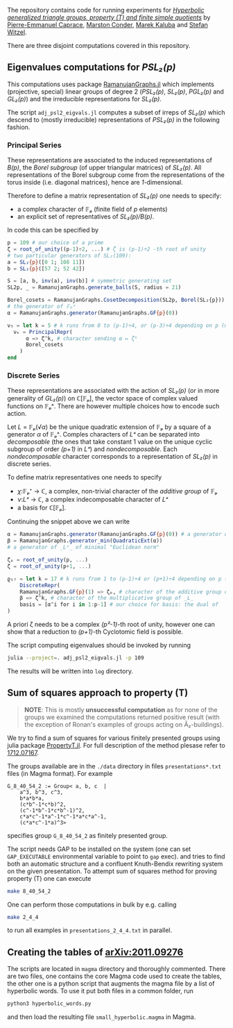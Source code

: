The repository contains code for running experiments for
[_Hyperbolic generalized triangle groups, property (T) and finite simple quotients_](https://arxiv.org/abs/2011.09276) by
[Pierre-Emmanuel Caprace](https://perso.uclouvain.be/pierre-emmanuel.caprace/),
[Marston Conder](https://www.math.auckland.ac.nz/~conder/),
[Marek Kaluba](https://kalmar.faculty.wmi.amu.edu.pl/) and
[Stefan Witzel](https://www.math.uni-bielefeld.de/~switzel/).

There are three disjoint computations covered in this repository.

## Eigenvalues computations for _PSL₂(p)_

This computations uses package
[RamanujanGraphs.jl](https://github.com/kalmarek/RamanujanGraphs.jl) which
implements (projective, special) linear groups of degree 2 (_PSL₂(p)_, _SL₂(p)_,
_PGL₂(p)_ and _GL₂(p)_) and the irreducible representations for _SL₂(p)_.

The script `adj_psl2_eigvals.jl` computes a subset of irreps of _SL₂(p)_ which
descend to (mostly irreducible) representations of _PSL₂(p)_ in the following
fashion.

### Principal Series

These representations are associated to the induced representations of _B(p)_,
the _Borel subgroup_ (of upper triangular matrices) of _SL₂(p)_.
All representations of the Borel subgroup come from the representations of the
torus inside (i.e. diagonal matrices), hence are _1_-dimensional.

Therefore to define a matrix representation of _SL₂(p)_ one needs to specify:
 * a complex character of 𝔽ₚ (finite field of _p_ elements)
 * an explicit set of representatives of _SL₂(p)/B(p)_.

In code this can be specified by

```julia
p = 109 # our choice of a prime
ζ = root_of_unity((p-1)÷2, ...) # ζ is (p-1)÷2 -th root of unity
# two particular generators of SL₂(109):
a = SL₂{p}([0 1; 108 11])
b = SL₂{p}([57 2; 52 42])

S = [a, b, inv(a), inv(b)] # symmetric generating set
SL2p, _ = RamanujanGraphs.generate_balls(S, radius = 21)

Borel_cosets = RamanujanGraphs.CosetDecomposition(SL2p, Borel(SL₂{p}))
# the generator of 𝔽ₚˣ
α = RamanujanGraphs.generator(RamanujanGraphs.GF{p}(0))

ν₅ = let k = 5 # k runs from 0 to (p-1)÷4, or (p-3)÷4 depending on p (mod 4)
  νₖ = PrincipalRepr(
      α => ζ^k, # character sending α ↦ ζᵏ
      Borel_cosets
    )
end

```

### Discrete Series

These representations are associated with the action of _SL₂(p)_ (or in more
generality of _GL₂(p)_) on ℂ[𝔽ₚ], the vector space of complex valued functions
on 𝔽ₚˣ. There are however multiple choices how to encode such action.

Let _L_ = 𝔽ₚ(√_α_) be the unique quadratic extension of 𝔽ₚ by a square of a
generator _α_ of 𝔽ₚˣ. Comples characters of _Lˣ_ can be separated into
_decomposable_ (the ones that take constant 1 value on the unique cyclic
subgroup of order _(p+1)_ in _Lˣ_) and _nondecomposable_. Each _nondecomposable_
character corresponds to a representation of _SL₂(p)_ in discrete series.

To define matrix representatives one needs to specify
* _χ_:𝔽ₚ⁺ → ℂ, a complex, non-trivial character of the _additive group_ of 𝔽ₚ
* _ν_:_Lˣ_ → ℂ, a complex indecomposable character of _Lˣ_
* a basis for ℂ[𝔽ₚ].

Continuing the snippet above we can write

```julia
α = RamanujanGraphs.generator(RamanujanGraphs.GF{p}(0)) # a generator of 𝔽ₚˣ
β = RamanujanGraphs.generator_min(QuadraticExt(α))
# a generator of _Lˣ_ of minimal "Euclidean norm"

ζₚ = root_of_unity(p, ...)
ζ = root_of_unity(p+1, ...)

ϱ₁₇ = let k = 17 # k runs from 1 to (p-1)÷4 or (p+1)÷4 depending on p (mod 4)
    DiscreteRepr(
    RamanujanGraphs.GF{p}(1) => ζₚ, # character of the additive group of 𝔽ₚ
    β => ζ^k, # character of the multiplicative group of _L_
    basis = [α^i for i in 1:p-1] # our choice for basis: the dual of
)
```

A priori ζ needs to be a complex _(p²-1)_-th root of unity, however one can show
that a reduction to _(p+1)_-th Cyclotomic field is possible.

The script computing eigenvalues should be invoked by running

```bash
julia --project=. adj_psl2_eigvals.jl -p 109
```

The results will be written into `log` directory.

## Sum of squares approach to property (T)

> **NOTE**: This is mostly __unsuccessful computation__ as for none of the groups we examined
the computations returned positive result (with the exception of Ronan's
examples of groups acting on Ã₂-buildings).

We try to find a sum of squares for various finitely presented groups using
julia package [PropertyT.jl](https://github.com/kalmarek/PropertyT.jl). For
full description of the method plesase refer to
[1712.07167](https://arxiv.org/abs/1712.07167).

The groups available are in the `./data` directory in files
`presentations*.txt` files (in Magma format). For example
```
G_8_40_54_2 := Group< a, b, c  |
    a^3, b^3, c^3,
    b*a*b*a,
    (c*b^-1*c*b)^2,
    (c^-1*b^-1*c*b^-1)^2,
    c*a*c^-1*a^-1*c^-1*a*c*a^-1,
    (c*a*c^-1*a)^3>
```
specifies group `G_8_40_54_2` as finitely presented group.

The script needs GAP to be installed on the system (one can set `GAP_EXECUTABLE`
environmental variable to point to `gap` exec). and tries to find both an
automatic structure and a confluent Knuth-Bendix rewriting system on the given
presentation. To attempt sum of squares method for proving property (T) one can
execute
```bash
make 8_40_54_2
```

One can perform those computations in bulk by e.g. calling
```bash
make 2_4_4
```
to run all examples in `presentations_2_4_4.txt` in parallel.

## Creating the tables of [arXiv:2011.09276](https://arxiv.org/abs/2011.09276)

The scripts are located in `magma` directory and thoroughly commented.
There are two files, one contains the core Magma code used to create the tables,
the other one is a python script that augments the magma file by a list of
hyperbolic words. To use it put both files in a common folder, run
```bash
python3 hyperbolic_words.py
```
and then load the resulting file `small_hyperbolic.magma` in Magma.
